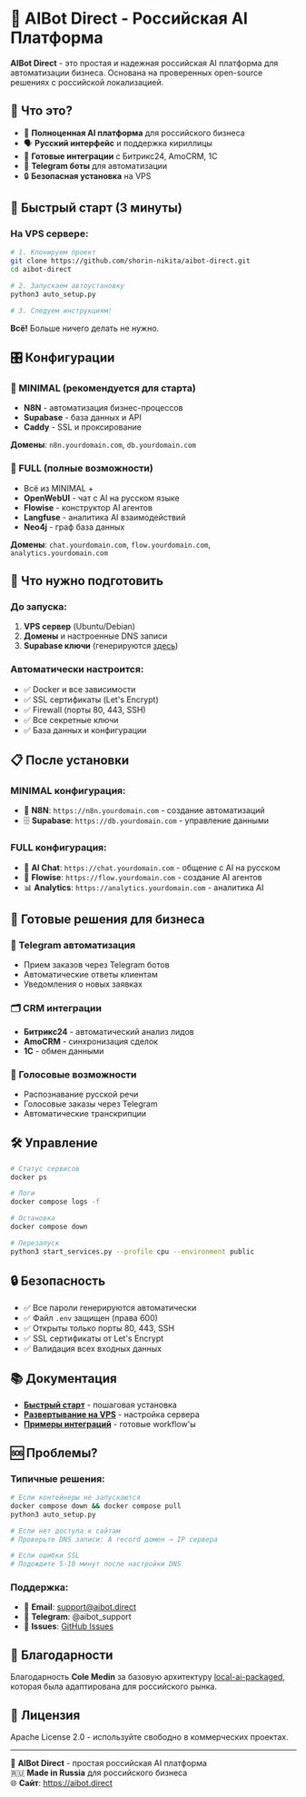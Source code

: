 # 🤖 AIBot Direct - Российская AI Платформа

**AIBot Direct** - это простая и надежная российская AI платформа для автоматизации бизнеса. Основана на проверенных open-source решениях с российской локализацией.

## 🎯 Что это?

- 🤖 **Полноценная AI платформа** для российского бизнеса  
- 🗣️ **Русский интерфейс** и поддержка кириллицы
- 🏢 **Готовые интеграции** с Битрикс24, AmoCRM, 1С
- 📱 **Telegram боты** для автоматизации
- 🔒 **Безопасная установка** на VPS

## 🚀 Быстрый старт (3 минуты)

### На VPS сервере:

```bash
# 1. Клонируем проект
git clone https://github.com/shorin-nikita/aibot-direct.git
cd aibot-direct

# 2. Запускаем автоустановку
python3 auto_setup.py

# 3. Следуем инструкциям!
```

**Всё!** Больше ничего делать не нужно.

## 🎛️ Конфигурации

### 🎯 MINIMAL (рекомендуется для старта)
- **N8N** - автоматизация бизнес-процессов
- **Supabase** - база данных и API
- **Caddy** - SSL и проксирование

**Домены**: `n8n.yourdomain.com`, `db.yourdomain.com`

### 🚀 FULL (полные возможности)
- Всё из MINIMAL +
- **OpenWebUI** - чат с AI на русском языке  
- **Flowise** - конструктор AI агентов
- **Langfuse** - аналитика AI взаимодействий
- **Neo4j** - граф база данных

**Домены**: `chat.yourdomain.com`, `flow.yourdomain.com`, `analytics.yourdomain.com`

## 🔑 Что нужно подготовить

### До запуска:
1. **VPS сервер** (Ubuntu/Debian)
2. **Домены** и настроенные DNS записи
3. **Supabase ключи** (генерируются [здесь](https://supabase.com/docs/guides/self-hosting/docker#generate-api-keys))

### Автоматически настроится:
- ✅ Docker и все зависимости
- ✅ SSL сертификаты (Let's Encrypt)  
- ✅ Firewall (порты 80, 443, SSH)
- ✅ Все секретные ключи
- ✅ База данных и конфигурации

## 📋 После установки

### MINIMAL конфигурация:
- 🔧 **N8N**: `https://n8n.yourdomain.com` - создание автоматизаций
- 🗄️ **Supabase**: `https://db.yourdomain.com` - управление данными

### FULL конфигурация:  
- 💬 **AI Chat**: `https://chat.yourdomain.com` - общение с AI на русском
- 🔄 **Flowise**: `https://flow.yourdomain.com` - создание AI агентов
- 📊 **Analytics**: `https://analytics.yourdomain.com` - аналитика AI

## 🏢 Готовые решения для бизнеса

### 📱 Telegram автоматизация
- Прием заказов через Telegram ботов
- Автоматические ответы клиентам  
- Уведомления о новых заявках

### 🗂️ CRM интеграции
- **Битрикс24** - автоматический анализ лидов
- **AmoCRM** - синхронизация сделок
- **1С** - обмен данными

### 🎤 Голосовые возможности
- Распознавание русской речи
- Голосовые заказы через Telegram
- Автоматические транскрипции

## 🛠️ Управление

```bash
# Статус сервисов
docker ps

# Логи
docker compose logs -f

# Остановка
docker compose down

# Перезапуск  
python3 start_services.py --profile cpu --environment public
```

## 🔒 Безопасность

- ✅ Все пароли генерируются автоматически
- ✅ Файл `.env` защищен (права 600)
- ✅ Открыты только порты 80, 443, SSH
- ✅ SSL сертификаты от Let's Encrypt
- ✅ Валидация всех входных данных

## 📚 Документация

- **[Быстрый старт](QUICKSTART.md)** - пошаговая установка
- **[Развертывание на VPS](DEPLOY.md)** - настройка сервера
- **[Примеры интеграций](n8n-tool-workflows/)** - готовые workflow'ы

## 🆘 Проблемы?

### Типичные решения:
```bash
# Если контейнеры не запускаются
docker compose down && docker compose pull
python3 auto_setup.py

# Если нет доступа к сайтам
# Проверьте DNS записи: A record домен → IP сервера

# Если ошибки SSL
# Подождите 5-10 минут после настройки DNS
```

### Поддержка:
- 📧 **Email**: support@aibot.direct
- 💬 **Telegram**: @aibot_support  
- 🐛 **Issues**: [GitHub Issues](https://github.com/shorin-nikita/aibot-direct/issues)

## 🙏 Благодарности

Благодарность **Cole Medin** за базовую архитектуру [local-ai-packaged](https://github.com/coleam00/local-ai-packaged), которая была адаптирована для российского рынка.

## 📜 Лицензия  

Apache License 2.0 - используйте свободно в коммерческих проектах.

---

🤖 **AIBot Direct** - простая российская AI платформа  
🇷🇺 **Made in Russia** для российского бизнеса  
🌐 **Сайт**: https://aibot.direct